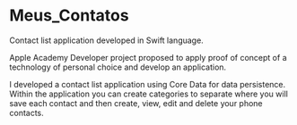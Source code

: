 # Meus_Contatos
Contact list application developed in Swift language. 

Apple Academy Developer project proposed to apply proof of concept of a technology of personal choice and develop an application.

I developed a contact list application using Core Data for data persistence. Within the application you can create categories to separate where you will save each contact and then create, view, edit and delete your phone contacts. 
